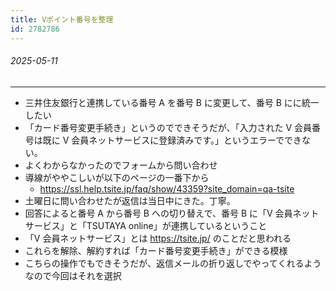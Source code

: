 ```yaml
---
title: Vポイント番号を整理
id: 2782786
---
```


###### 2025-05-11

---

- 三井住友銀行と連携している番号 A を番号 B に変更して、番号 B にに統一したい
- 「カード番号変更手続き」というのでできそうだが、「入力された V 会員番号は既に V 会員ネットサービスに登録済みです。」というエラーでできない。
- よくわからなかったのでフォームから問い合わせ
- 導線がややこしいが以下のページの一番下から
  - https://ssl.help.tsite.jp/faq/show/43359?site_domain=qa-tsite
- 土曜日に問い合わせたが返信は当日中にきた。丁寧。
- 回答によると番号 A から番号 B への切り替えで、番号 B に「V 会員ネットサービス」と「TSUTAYA online」が連携しているということ
- 「V 会員ネットサービス」とは https://tsite.jp/ のことだと思われる
- これらを解除、解約すれば「カード番号変更手続き」ができる模様
- こちらの操作でもできそうだが、返信メールの折り返しでやってくれるようなので今回はそれを選択
